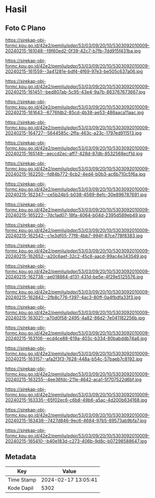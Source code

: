 # Hasil

## Foto C Plano

https://sirekap-obj-formc.kpu.go.id/42e2/pemilu/pdpr/53/03/09/20/10/5303092010009-20240215-161048--f8f60ed2-0f39-42c7-b7fb-7dd915f431ba.jpg

https://sirekap-obj-formc.kpu.go.id/42e2/pemilu/pdpr/53/03/09/20/10/5303092010009-20240215-161559--3a41281e-bdf4-4f69-97e3-be505c637a06.jpg

https://sirekap-obj-formc.kpu.go.id/42e2/pemilu/pdpr/53/03/09/20/10/5303092010009-20240215-161451--bed807ab-5c95-43e4-9a7b-863767673667.jpg

https://sirekap-obj-formc.kpu.go.id/42e2/pemilu/pdpr/53/03/09/20/10/5303092010009-20240215-161643--6776fdb2-85cd-4b38-ae53-486aaca11aac.jpg

https://sirekap-obj-formc.kpu.go.id/42e2/pemilu/pdpr/53/03/09/20/10/5303092010009-20240215-164727--5644585c-2ffa-463c-a23c-1797ed911513.jpg

https://sirekap-obj-formc.kpu.go.id/42e2/pemilu/pdpr/53/03/09/20/10/5303092010009-20240215-165149--aeccd2ec-aff7-428d-87db-8532568ecf1d.jpg

https://sirekap-obj-formc.kpu.go.id/42e2/pemilu/pdpr/53/03/09/20/10/5303092010009-20240215-162250--fd84b772-6cb2-4ed4-b0b3-ac6b710c5f6a.jpg

https://sirekap-obj-formc.kpu.go.id/42e2/pemilu/pdpr/53/03/09/20/10/5303092010009-20240215-162347--ce5b24b5-b038-4569-8efc-30e896787691.jpg

https://sirekap-obj-formc.kpu.go.id/42e2/pemilu/pdpr/53/03/09/20/10/5303092010009-20240215-165222--7dc1ad07-18fa-4064-b04d-2395d589eb49.jpg

https://sirekap-obj-formc.kpu.go.id/42e2/pemilu/pdpr/53/03/09/20/10/5303092010009-20240215-162542--c1e3df05-77f8-4bb7-994f-87ce778f8383.jpg

https://sirekap-obj-formc.kpu.go.id/42e2/pemilu/pdpr/53/03/09/20/10/5303092010009-20240215-162652--a20c6aef-32c2-45c8-aacd-99ac4e343549.jpg

https://sirekap-obj-formc.kpu.go.id/42e2/pemilu/pdpr/53/03/09/20/10/5303092010009-20240215-162738--ae018864-d131-431d-be5e-4f29e5125576.jpg

https://sirekap-obj-formc.kpu.go.id/42e2/pemilu/pdpr/53/03/09/20/10/5303092010009-20240215-162842--2fb8c776-f397-4ac3-80ff-0a4fbdfa33f3.jpg

https://sirekap-obj-formc.kpu.go.id/42e2/pemilu/pdpr/53/03/09/20/10/5303092010009-20240215-163021--a70d0f58-2495-4a82-86d2-7e041182256b.jpg

https://sirekap-obj-formc.kpu.go.id/42e2/pemilu/pdpr/53/03/09/20/10/5303092010009-20240215-163106--ecd4ce88-619a-403c-b334-80babddb74a6.jpg

https://sirekap-obj-formc.kpu.go.id/42e2/pemilu/pdpr/53/03/09/20/10/5303092010009-20240215-163157--afa2f3f3-7628-448a-b54c-57baeb7c8192.jpg

https://sirekap-obj-formc.kpu.go.id/42e2/pemilu/pdpr/53/03/09/20/10/5303092010009-20240215-163255--4ee36fdc-211e-4642-aca1-5f707522d6bf.jpg

https://sirekap-obj-formc.kpu.go.id/42e2/pemilu/pdpr/53/03/09/20/10/5303092010009-20240215-163335--65f02ec6-c6b8-49b6-a5ac-4d200b634168.jpg

https://sirekap-obj-formc.kpu.go.id/42e2/pemilu/pdpr/53/03/09/20/10/5303092010009-20240215-163438--7427d846-9ec6-4684-97b5-89573ab9bfa7.jpg

https://sirekap-obj-formc.kpu.go.id/42e2/pemilu/pdpr/53/03/09/20/10/5303092010009-20240215-165410--b40e183d-c273-406b-9d8c-b07298588647.jpg


## Metadata

| Key        | Value               |
| ---------- | ------------------- |
| Time Stamp | 2024-02-17 13:05:41 |
| Kode Dapil | 5302                |



